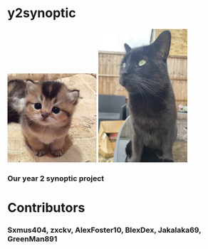 # y2synoptic
<img src=/cat.jpg width="200px" height ="200px">
<img src=/dexter.jpg width="200px" height ="300px">


<h3> Our year 2 synoptic project </h3>
<h1>Contributors</h1>
<h3>Sxmus404, zxckv, AlexFoster10, BlexDex, Jakalaka69, GreenMan891</h3>
